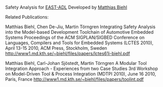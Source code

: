 Safety Analysis for [EAST-ADL](http://en.wikipedia.org/wiki/EAST-ADL)
Developed by [Matthias Biehl](http://www.md.kth.se/~biehl)

Related Publications:

Matthias Biehl, Chen De-Jiu, Martin Törngren
Integrating Safety Analysis into the Model-based Development Toolchain of Automotive Embedded Systems Proceedings of the ACM SIGPLAN/SIGBED Conference on Languages, Compilers and Tools for Embedded Systems (LCTES 2010), April 13-15 2010, ACM Press, Stockholm, Sweden
http://www1.md.kth.se/~biehl/files/papers/lctes61i-biehl.pdf

Matthias Biehl, Carl-Johan Sjöstedt, Martin Törngren
A Modular Tool Integration Approach - Experiences from two Case Studies
3rd Workshop on Model-Driven Tool & Process Integration (MDTPI 2010), June 16 2010, Paris, France
http://www1.md.kth.se/~biehl/files/papers/toolint.pdf